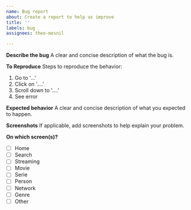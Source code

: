 ```yaml
---
name: Bug report
about: Create a report to help us improve
title: ''
labels: bug
assignees: theo-mesnil

---
```


**Describe the bug**
A clear and concise description of what the bug is.

**To Reproduce**
Steps to reproduce the behavior:
1. Go to '...'
2. Click on '....'
3. Scroll down to '....'
4. See error

**Expected behavior**
A clear and concise description of what you expected to happen.

**Screenshots**
If applicable, add screenshots to help explain your problem.

**On which screen(s)?**
- [ ] Home
- [ ] Search
- [ ] Streaming
- [ ] Movie
- [ ] Serie
- [ ] Person
- [ ] Network
- [ ] Genre
- [ ] Other
